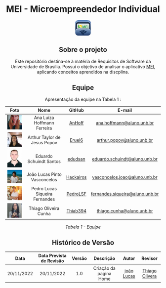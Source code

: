 <center>

# <a>MEI - Microempreendedor Individual</a>

<img src="assets/images/favicon.png" alt="MEI" width="10%" />


## <a>Sobre o projeto</a>
Este repositório destina-se à matéria de Requisitos de Software da Universidade de Brasília. Possui o objetivo de analisar o aplicativo [MEI](https://play.google.com/store/apps/details?id=br.gov.fazenda.receita.mei&gl=US), aplicando conceitos aprendidos na discplina.


## <a>Equipe</a>
Apresentação da equipe na Tabela 1 :

|Foto | Nome| GitHub| E-mail| 
|:-----:|:-----:|:-----:|:-----:|
| <img width='100'  src='assets/fotoEquipe/ana.jpeg'> | Ana Luiza Hoffmann Ferreira | [AnHoff](https://github.com/AnHoff) | ana.hoffmann@aluno.unb.br |
| <img width='100'  src='assets/fotoEquipe/arthur.jpeg'> | Arthur Taylor de Jesus Popov | [Eruel6](https://github.com/Eruel6) | arthur.popov@aluno.unb.br |
| <img width='100'  src='assets/fotoEquipe/eduardo.jpg'> | Eduardo Schuindt Santos | [edudsan](https://github.com/edudsan) | eduardo.schuindt@aluno.unb.br |
| <img width='100'  src='assets/fotoEquipe/joao.jpeg'> | João Lucas Pinto Vasconcelos | [Hackairos](https://github.com/HacKairos) | vasconcelos.joao@aluno.unb.br |
| <img width='100'  src='assets/fotoEquipe/pedro.jpeg'> | Pedro Lucas Siqueira Fernandes | [PedroLSF](https://github.com/PedroLSF) | fernandes.siqueira@aluno.unb.br |
| <img width='100'  src='assets/fotoEquipe/thiago.jpeg'> | Thiago Oliveira Cunha | [Thiab394](https://github.com/Thiab394)| thiago.cunha@aluno.unb.br |

*Tabela 1 - Equipe*

## <a>Histórico de Versão</a>
|Data|Data Prevista de Revisão|Versão|Descrição|Autor|Revisor|
| :----------: |:-----------:| :------: | :-----------: | :---------: |:---------: |
|20/11/2022|20/11/2022|1.0|Criação da pagina Home| [joão Lucas](https://github.com/HacKairos)|[Thiago Olivera](https://github.com/Thiab394)|

</center>